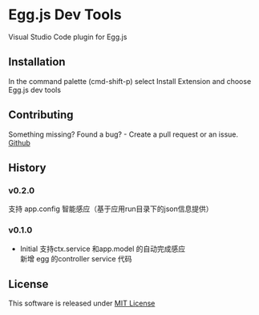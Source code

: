 # Egg.js Dev Tools
Visual Studio Code plugin for Egg.js

## Installation
In the command palette (cmd-shift-p) select Install Extension and choose Egg.js dev tools


## Contributing
Something missing? Found a bug? - Create a pull request or an issue.
[Github](https://github.com/yuzukwok/eggjs-dev-tools)

## History
### v0.2.0
   支持 app.config 智能感应（基于应用run目录下的json信息提供）
### v0.1.0
- Initial 
   支持ctx.service 和app.model 的自动完成感应  
   新增 egg 的controller service 代码  


## License
This software is released under [MIT License](http://www.opensource.org/licenses/mit-license.php)
